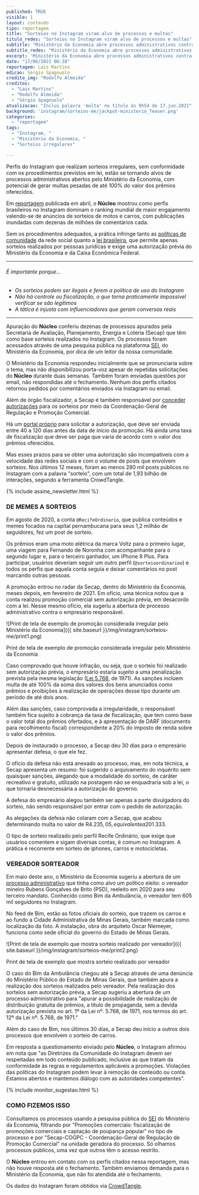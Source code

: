 ```yaml
---
published: TRUE
visible: 1
layout: conteudo
tipo: reportagem
title: "Sorteios no Instagram viram alvo de processos e multas"
titulo_redes: "Sorteios no Instagram viram alvo de processos e multas"
subtitle: "Ministério da Economia abre processos administrativos contra perfis que fazem sorteios sem autorização prévia, podendo resultar em multas"
subtitle_redes: "Ministério da Economia abre processos administrativos contra perfis que fazem sorteios sem autorização"
excerpt: 'Ministério da Economia abre processos administrativos contra perfis que fazem sorteios sem autorização prévia, podendo resultar em multas'
date: "17/06/2021 06:38"
reportagem: Laís Martins
edicao: Sérgio Spagnuolo
credito_img: "Rodolfo Almeida"
creditos:
  - "Lais Martins"
  - "Rodolfo Almeida"
  - "Sérgio Spagnuolo" 
atualizacao: "Inclui palavra 'multa' no título às 9h54 de 17.jun.2021"
background: 'instagram/sorteios-me/jackpot-ministerio_Teaser.png'
categories:
  - "reportagem"
tags:
  - "Instagram, "
  - "Ministério da Economia, "
  - "Sorteios irregulares"

---
```



Perfis do Instagram que realizam sorteios irregulares, sem conformidade com os procedimentos previstos em lei, estão se tornando alvos de processos administrativos abertos pelo Ministério da Economia, com potencial de gerar multas pesadas de até 100% do valor dos prêmios oferecidos.

Em [reportagem](https://nucleo.jor.br/reportagem/2021-04-22-sorteios-ilegais-instagram-engajamento) publicada em abril, o **Núcleo** mostrou como perfis brasileiros no Instagram dominam o ranking mundial de maior engajamento valendo-se de anúncios de sorteios de motos e carros, com publicações inundadas com dezenas de milhões de comentários cada.

Sem os procedimentos adequados, a prática infringe tanto as [políticas de comunidade](https://www.facebook.com/help/instagram/179379842258600) da rede social quanto a [lei brasileira](http://www.planalto.gov.br/ccivil_03/leis/l5768.htm), que permite apenas sorteios realizados por pessoas jurídicas e exige uma autorização prévia do Ministério da Economia e da Caixa Econômica Federal.

---

###### É importante porque...

- *Os sorteios podem ser ilegais e ferem a política de uso do Instagram*
- *Não há controle ou fiscalização, o que torna praticamente impossível verificar se são legítimos*
- *A tática é injusta com influenciadores que geram conversas reais*


---

Apuração do **Núcleo** conferiu dezenas de processos apurados pela Secretaria de Avaliação, Planejamento, Energia e Loteria (Secap) que têm como base sorteios realizados no Instagram. Os processos foram acessados através de uma pesquisa pública na plataforma [SEI](https://sei.economia.gov.br/sei/modulos/pesquisa/md_pesq_processo_pesquisar.php?acao_externa=protocolo_pesquisar&acao_origem_externa=protocolo_pesquisar&id_orgao_acesso_externo=0), do Ministério da Economia, por dica de um leitor da nossa comunidade.

O Ministério da Economia respondeu inicialmente que se pronunciaria sobre o tema, mas não disponibilizou porta-voz apesar de repetidas solicitações do **Núcleo** durante duas semanas. Também foram enviadas questões por email, não respondidas até o fechamento. Nenhum dos perfis citados retornou pedidos por comentários enviados via Instagram ou email.

Além de órgão fiscalizador, a Secap é também responsável por [conceder autorizações](https://www.gov.br/fazenda/pt-br/acesso-a-informacao/perguntas-frequentes/regulacao/promocoes-comerciais#pergunta2) para os sorteios por meio da Coordenação-Geral de Regulação e Promoção Comercial.

Há um [portal próprio](https://scpc.seae.fazenda.gov.br/scpc/login.jsf) para solicitar a autorização, que deve ser enviada entre 40 a 120 dias antes da data de início da promoção. Há ainda uma taxa de fiscalização que deve ser paga que varia de acordo com o valor dos prêmios oferecidos.

Mas esses prazos para se obter uma autorização são incompatíveis com a velocidade das redes sociais e com o volume de posts que envolvem sorteios. Nos últimos 12 meses, foram ao menos 280 mil posts públicos no Instagram com a palavra "sorteio", com um total de 1,93 bilhão de interações, segundo a ferramenta CrowdTangle.

{% include assine_newsletter.html %}

### DE MEMES A SORTEIOS
Em agosto de 2020, a conta `@RecifeOrdinario`, que publica conteúdos e memes focados na capital pernambucana para seus 1,2 milhão de seguidores, fez um post de sorteio.

Os prêmios eram uma moto elétrica da marca Voltz para o primeiro lugar, uma viagem para Fernando de Noronha com acompanhante para o segundo lugar e, para o terceiro ganhador, um iPhone 8 Plus. Para participar, usuários deveriam seguir um outro perfil (`@sorteioordinarioo`) e todos os perfis que aquela conta seguia e deixar comentários no post marcando outras pessoas.

A promoção entrou no radar da Secap, dentro do Ministério da Economia, meses depois, em fevereiro de 2021. Em ofício, uma técnica notou que a conta realizou promoção comercial sem autorização prévia, em desacordo com a lei. Nesse mesmo ofício, ela sugeriu a abertura de processo administrativo contra o empresário responsável.

![Print de tela de exemplo de promoção considerada irregular pelo Ministério da Economia]({{ site.baseurl }}/img/instagram/sorteios-me/print1.png)

<figcaption>Print de tela de exemplo de promoção considerada irregular pelo Ministério da Economia</figcaption>

Caso comprovado que houve infração, ou seja, que o sorteio foi realizado sem autorização prévia, o empresário estaria sujeito a uma penalização prevista pela mesma legislação ([Lei  5.768](https://www.camara.leg.br/proposicoesWeb/prop_mostrarintegra;jsessionid=7F0E06B587F767CBED557527F4EB5AAE.proposicoesWebExterno2?codteor=232356&filename=LegislacaoCitada+-PL+3887/2004), de 1971). As sanções incluem multa de até 100% da soma dos valores dos bens anunciados como prêmios e proibições à realização de operações desse tipo durante um período de até dois anos.

Além das sanções, caso comprovada a irregularidade, o responsável também fica sujeito à cobrança da taxa de fiscalização, que tem como base o valor total dos prêmios ofertados, e à apresentação de DARF (documento para recolhimento fiscal) correspondente a 20% do imposto de renda sobre o valor dos prêmios.

Depois de instaurado o processo, a Secap deu 30 dias para o empresário apresentar defesa, o que ele fez.

O ofício da defesa não está anexado ao processo, mas, em nota técnica, a Secap apresenta um resumo: foi sugerido o arquivamento do inquérito sem quaisquer sanções, alegando que a modalidade do sorteio, de caráter recreativo e gratuito, utilizado na postagem não se enquadraria sob a lei, o que tornaria desnecessária a autorização do governo.

A defesa do empresário alegou também ser apenas a parte divulgadora do sorteio, não sendo responsável por entrar com o pedido de autorização.

As alegações da defesa não colaram com a Secap, que acabou determinando multa no valor de R$4.235, 05, equivalente a 20% do valor total dos prêmios, além do pagamento da taxa de fiscalização no valor de R$1.333.

O tipo de sorteio realizado pelo perfil Recife Ordinário, que exige que usuários comentem e sigam diversas contas, é comum no Instagram. A prática é recorrente em sorteio de iphones, carros e motocicletas.

### VEREADOR SORTEADOR
Em maio deste ano, o Ministério da Economia sugeriu a abertura de um [processo administrativo](https://drive.google.com/file/d/127r3eATcYlR3UYchrUtXba1SYb6FGJ3I/view?usp=sharing) que tinha como alvo um político eleito: o vereador mineiro Rubens Gonçalves de Brito (PSD), reeleito em 2020 para seu terceiro mandato. Conhecido como Bim da Ambulância, o vereador tem 605 mil seguidores no Instagram.

No feed de Bim, estão as fotos oficiais do sorteio, que trazem os carros e ao fundo a Cidade Administrativa de Minas Gerais, também marcada como localização da foto. A instalação, obra do arquiteto Oscar Niemeyer, funciona como sede oficial do governo do Estado de Minas Gerais.

![Print de tela de exemplo que mostra sorteio realizado por vereador]({{ site.baseurl }}/img/instagram/sorteios-me/print2.png)
<figcaption>Print de tela de exemplo que mostra sorteio realizado por vereador</figcaption>


O caso do Bim da Ambulância chegou até a Secap através de uma denúncia do Ministério Público do Estado de Minas Gerais, que também apura a realização dos sorteios realizados pelo vereador. Pela realização dos sorteios sem autorização prévia, a Secap sugeriu a abertura de um processo administrativo para "apurar a possibilidade de realização de distribuição gratuita de prêmios, a título de propaganda, sem a devida autorização prevista no art. 1º da Lei nº. 5.768, de 1971, nos termos do art. 12º da Lei nº. 5.768, de 1971."

Além do caso de Bim, nos últimos 30 dias, a Secap deu início a outros dois processos que envolvem o sorteio de carros.

Em resposta a questionamento enviado pelo **Núcleo**, o Instagram afirmou em nota que "as Diretrizes da Comunidade do Instagram devem ser respeitadas em todo conteúdo publicado, inclusive as que tratam da conformidade às regras e regulamentos aplicáveis a promoções. Violações das políticas do Instagram podem levar à remoção de conteúdo ou conta. Estamos abertos e mantemos diálogo com as autoridades competentes".

{% include monitor_sugestao.html %}

### COMO FIZEMOS ISSO
Consultamos os processos usando a pesquisa pública do [SEI](https://sei.economia.gov.br/sei/modulos/pesquisa/md_pesq_processo_pesquisar.php?acao_externa=protocolo_pesquisar&acao_origem_externa=protocolo_pesquisar&id_orgao_acesso_externo=0) do Ministério da Economia, filtrando por "Promoções comerciais: fiscalização de promoções comerciais e captação de poupança popular" no tipo de processo e por "Secap-COGPC - Coordenação-Geral de Regulação de Promoção Comercial" na unidade geradora do processo. Só olhamos processos públicos, uma vez que outros têm o acesso restrito.

O **Núcleo** entrou em contato com os perfis citados nessa reportagem, mas não houve resposta até o fechamento. Também enviamos demanda para o Ministério da Economia, que não foi atendida até o fechamento.

Os dados do Instagram foram obtidos via [CrowdTangle](https://apps.crowdtangle.com/).
